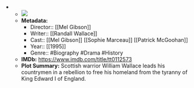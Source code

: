 - 
    - ![](https://m.media-amazon.com/images/M/MV5BMzkzMmU0YTYtOWM3My00YzBmLWI0YzctOGYyNTkwMWE5MTJkXkEyXkFqcGdeQXVyNzkwMjQ5NzM@._V1_SX300.jpg)  
    - **Metadata:**
        - Director:: [[Mel Gibson]]
        - Writer:: [[Randall Wallace]]
        - Cast:: [[Mel Gibson]] [[Sophie Marceau]] [[Patrick McGoohan]]
        - Year:: [[1995]]
        - Genre:: #Biography #Drama #History
    - **IMDb:** https://www.imdb.com/title/tt0112573
    - **Plot Summary:** Scottish warrior William Wallace leads his countrymen in a rebellion to free his homeland from the tyranny of King Edward I of England.

